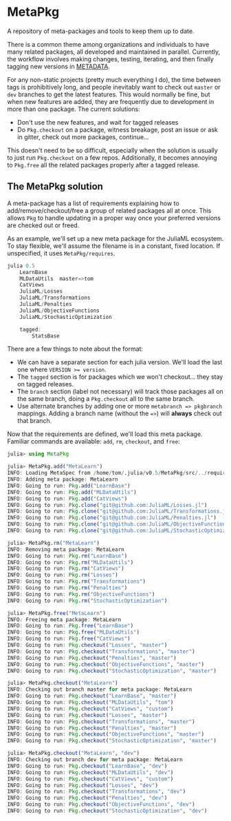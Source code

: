 # MetaPkg

A repository of meta-packages and tools to keep them up to date.

There is a common theme among organizations and individuals to have many related packages, all developed and maintained in parallel.  Currently, the workflow involves making changes, testing, iterating, and then finally tagging new versions in [METADATA](https://github.com/JuliaLang/METADATA.jl).

For any non-static projects (pretty much everything I do), the time between tags is prohibitively long, and people inevitably want to check out `master` or `dev` branches to get the latest features.  This would normally be fine, but when new features are added, they are frequently due to development in more than one package.  The current solutions:

- Don't use the new features, and wait for tagged releases
- Do `Pkg.checkout` on a package, witness breakage, post an issue or ask in gitter, check out more packages, continue...

This doesn't need to be so difficult, especially when the solution is usually to just run `Pkg.checkout` on a few repos.  Additionally, it becomes annoying to `Pkg.free` all the related packages properly after a tagged release.

## The MetaPkg solution

A meta-package has a list of requirements explaining how to add/remove/checkout/free a group of related packages all at once.  This allows `Pkg` to handle updating in a proper way once your preferred versions are checked out or freed.

As an example, we'll set up a new meta package for the JuliaML ecosystem.  To stay flexible, we'll assume the filename is in a constant, fixed location.  If unspecified, it uses `MetaPkg/requires`.

```julia
julia 0.5
    LearnBase
    MLDataUtils  master=>tom
    CatViews
    JuliaML/Losses
    JuliaML/Transformations
    JuliaML/Penalties
    JuliaML/ObjectiveFunctions
    JuliaML/StochasticOptimization

    tagged:
        StatsBase
```

There are a few things to note about the format:

- We can have a separate section for each julia version.  We'll load the last one where `VERSION >= version`.
- The `tagged` section is for packages which we won't checkout... they stay on tagged releases.
- The `branch` section (label not necessary) will track those packages all on the same branch, doing a `Pkg.checkout` all to the same branch.
- Use alternate branches by adding one or more `metabranch => pkgbranch` mappings.  Adding a branch name (without the `=>`) will **always** check out that branch.

Now that the requirements are defined, we'll load this meta package.  Familiar commands are available: `add`, `rm`, `checkout`, and `free`:

```julia
julia> using MetaPkg

julia> MetaPkg.add("MetaLearn")
INFO: Loading MetaSpec from /home/tom/.julia/v0.5/MetaPkg/src/../requires/MetaLearn
INFO: Adding meta package: MetaLearn
INFO: Going to run: Pkg.add("LearnBase")
INFO: Going to run: Pkg.add("MLDataUtils")
INFO: Going to run: Pkg.add("CatViews")
INFO: Going to run: Pkg.clone("git@github.com:JuliaML/Losses.jl")
INFO: Going to run: Pkg.clone("git@github.com:JuliaML/Transformations.jl")
INFO: Going to run: Pkg.clone("git@github.com:JuliaML/Penalties.jl")
INFO: Going to run: Pkg.clone("git@github.com:JuliaML/ObjectiveFunctions.jl")
INFO: Going to run: Pkg.clone("git@github.com:JuliaML/StochasticOptimization.jl")

julia> MetaPkg.rm("MetaLearn")
INFO: Removing meta package: MetaLearn
INFO: Going to run: Pkg.rm("LearnBase")
INFO: Going to run: Pkg.rm("MLDataUtils")
INFO: Going to run: Pkg.rm("CatViews")
INFO: Going to run: Pkg.rm("Losses")
INFO: Going to run: Pkg.rm("Transformations")
INFO: Going to run: Pkg.rm("Penalties")
INFO: Going to run: Pkg.rm("ObjectiveFunctions")
INFO: Going to run: Pkg.rm("StochasticOptimization")

julia> MetaPkg.free("MetaLearn")
INFO: Freeing meta package: MetaLearn
INFO: Going to run: Pkg.free("LearnBase")
INFO: Going to run: Pkg.free("MLDataUtils")
INFO: Going to run: Pkg.free("CatViews")
INFO: Going to run: Pkg.checkout("Losses", "master")
INFO: Going to run: Pkg.checkout("Transformations", "master")
INFO: Going to run: Pkg.checkout("Penalties", "master")
INFO: Going to run: Pkg.checkout("ObjectiveFunctions", "master")
INFO: Going to run: Pkg.checkout("StochasticOptimization", "master")

julia> MetaPkg.checkout("MetaLearn")
INFO: Checking out branch master for meta package: MetaLearn
INFO: Going to run: Pkg.checkout("LearnBase", "master")
INFO: Going to run: Pkg.checkout("MLDataUtils", "tom")
INFO: Going to run: Pkg.checkout("CatViews", "custom")
INFO: Going to run: Pkg.checkout("Losses", "master")
INFO: Going to run: Pkg.checkout("Transformations", "master")
INFO: Going to run: Pkg.checkout("Penalties", "master")
INFO: Going to run: Pkg.checkout("ObjectiveFunctions", "master")
INFO: Going to run: Pkg.checkout("StochasticOptimization", "master")

julia> MetaPkg.checkout("MetaLearn", "dev")
INFO: Checking out branch dev for meta package: MetaLearn
INFO: Going to run: Pkg.checkout("LearnBase", "dev")
INFO: Going to run: Pkg.checkout("MLDataUtils", "dev")
INFO: Going to run: Pkg.checkout("CatViews", "custom")
INFO: Going to run: Pkg.checkout("Losses", "dev")
INFO: Going to run: Pkg.checkout("Transformations", "dev")
INFO: Going to run: Pkg.checkout("Penalties", "dev")
INFO: Going to run: Pkg.checkout("ObjectiveFunctions", "dev")
INFO: Going to run: Pkg.checkout("StochasticOptimization", "dev")
```
